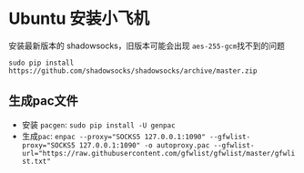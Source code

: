 # Ubuntu 安装小飞机


安装最新版本的 shadowsocks，旧版本可能会出现 `aes-255-gcm`找不到的问题
```shell
sudo pip install https://github.com/shadowsocks/shadowsocks/archive/master.zip
```

## 生成pac文件

- 安装 `pacgen`: `sudo pip install -U genpac`
- 生成`pac`: `enpac --proxy="SOCKS5 127.0.0.1:1090" --gfwlist-proxy="SOCKS5 127.0.0.1:1090" -o autoproxy.pac --gfwlist-url="https://raw.githubusercontent.com/gfwlist/gfwlist/master/gfwlist.txt"`